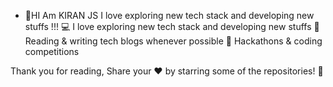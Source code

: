 - 👋HI Am KIRAN JS I love exploring new tech stack and developing new stuffs !!!
💻   I love exploring new tech stack and developing new stuffs
📰   Reading & writing tech blogs whenever possible
🍕   Hackathons & coding competitions




Thank you for reading, Share your ❤️ by starring some of the repositories! 🌟
